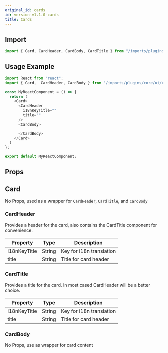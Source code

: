 ```yaml
---
original_id: cards
id: version-v1.1.0-cards
title: Cards
---
```

    
## Import

```javascript
import { Card, CardHeader, CardBody, CardTitle } from "/imports/plugins/core/ui/client/components";
```

## Usage Example

```javascript
import React from "react";
import { Card,  CardHeader, CardBody } from "/imports/plugins/core/ui/client/components";

const MyReactComponent = () => {
  return (
    <Card>
      <CardHeader
        i18nKeyTitle=""
        title=""
      />
      <CardBody>

      </CardBody>
    </Card>
  )
};

export default MyReactComponent;
```

## Props

## Card

No Props, used as a wrapper for `CardHeader`, `CardTitle`, and `CardBody`

### CardHeader

Provides a header for the card, also contains the CardTitle component for convenience.

| Property     | Type   | Description              |
| ------------ | ------ | ------------------------ |
| i18nKeyTitle | String | Key for i18n translation |
| title        | String | Title for card header    |

### CardTitle

Provides a title for the card. In most cased CardHeader will be a better choice.

| Property     | Type   | Description              |
| ------------ | ------ | ------------------------ |
| i18nKeyTitle | String | Key for i18n translation |
| title        | String | Title for card header    |

### CardBody

No Props, use as wrapper for card content
